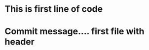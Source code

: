 # This is first line of code















































# Commit message.... first file with header
